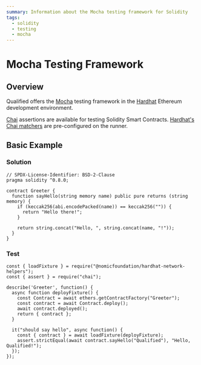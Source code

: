 ```yaml
---
summary: Information about the Mocha testing framework for Solidity
tags:
  - solidity
  - testing
  - mocha
---
```


# Mocha Testing Framework

## Overview

Qualified offers the [Mocha](https://mochajs.org/) testing framework in the [Hardhat](https://hardhat.org/) Ethereum development environment.

[Chai](https://chaijs.com/) assertions are available for testing Solidity Smart Contracts. [Hardhat's Chai matchers](https://hardhat.org/hardhat-runner/plugins/nomicfoundation-hardhat-chai-matchers#hardhat-chai-matchers) are pre-configured on the runner.

## Basic Example

### Solution

```solidity
// SPDX-License-Identifier: BSD-2-Clause
pragma solidity ^0.8.0;

contract Greeter {
  function sayHello(string memory name) public pure returns (string memory) {
    if (keccak256(abi.encodePacked(name)) == keccak256("")) {
      return "Hello there!";
    }

    return string.concat("Hello, ", string.concat(name, "!"));
  }
}
```

### Test

```solidity
const { loadFixture } = require("@nomicfoundation/hardhat-network-helpers");
const { assert } = require("chai");

describe('Greeter', function() {
  async function deployFixture() {
    const Contract = await ethers.getContractFactory("Greeter");
    const contract = await Contract.deploy();
    await contract.deployed();
    return { contract }; 
  } 

  it("should say hello", async function() {
    const { contract } = await loadFixture(deployFixture);
    assert.strictEqual(await contract.sayHello("Qualified"), "Hello, Qualified!");
  });
});
```

